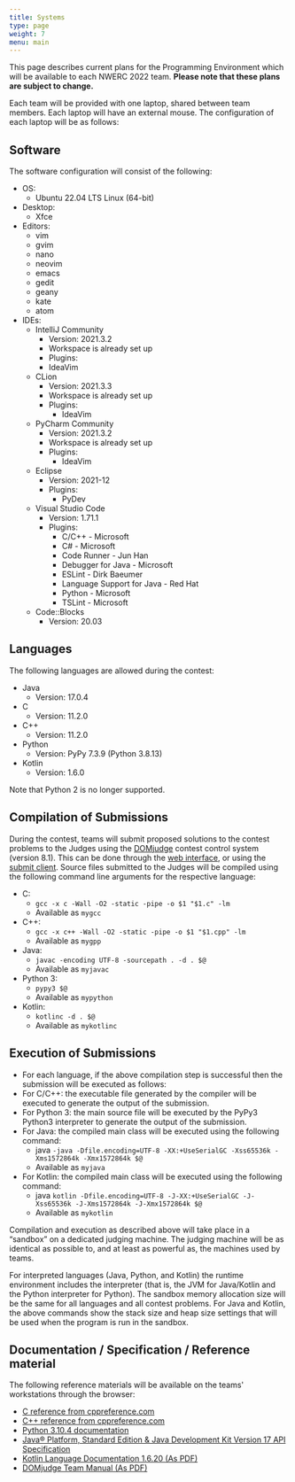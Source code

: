 ```yaml
---
title: Systems
type: page
weight: 7
menu: main
---
```


This page describes current plans for the Programming Environment which will be available to each NWERC 2022 team.
**Please note that these plans are subject to change.**

Each team will be provided with one laptop, shared between team members.
Each laptop will have an external mouse.
The configuration of each laptop will be as follows:

## Software

The software configuration will consist of the following:
- OS:
    - Ubuntu 22.04 LTS Linux (64-bit)
- Desktop:
    - Xfce
- Editors:
    - vim
    - gvim
    - nano
    - neovim
    - emacs
    - gedit
    - geany
    - kate
    - atom
- IDEs:
    - IntelliJ Community
        - Version: 2021.3.2
        - Workspace is already set up
        - Plugins:
        - IdeaVim
    - CLion
        - Version: 2021.3.3
        - Workspace is already set up
        - Plugins:
            - IdeaVim
    - PyCharm Community
        - Version: 2021.3.2
        - Workspace is already set up
        - Plugins:
            - IdeaVim
    - Eclipse
        - Version: 2021-12
        - Plugins:
            - PyDev
    - Visual Studio Code
        - Version: 1.71.1
        - Plugins:
            - C/C++ - Microsoft
            - C# - Microsoft
            - Code Runner - Jun Han
            - Debugger for Java - Microsoft
            - ESLint - Dirk Baeumer
            - Language Support for Java - Red Hat
            - Python - Microsoft
            - TSLint - Microsoft
    - Code::Blocks
        - Version: 20.03


## Languages

The following languages are allowed during the contest:

- Java
    - Version: 17.0.4
- C
    - Version: 11.2.0
- C++
    - Version: 11.2.0
- Python
    - Version: PyPy 7.3.9 (Python 3.8.13)
- Kotlin
    - Version: 1.6.0

Note that Python 2 is no longer supported.

## Compilation of Submissions

During the contest, teams will submit proposed solutions to the contest problems to the Judges using the [DOMjudge](https://www.domjudge.org) contest control system (version 8.1). This can be done through the [web interface](https://www.domjudge.org/docs/manual/8.1/team.html#web-interface), or using the [submit client](https://www.domjudge.org/docs/manual/8.1/team.html#command-line-submit).
Source files submitted to the Judges will be compiled using the following command line arguments for the respective language:

- C:
    - `gcc -x c -Wall -O2 -static -pipe -o $1 "$1.c" -lm`
    - Available as `mygcc`
- C++:
    - `gcc -x c++ -Wall -O2 -static -pipe -o $1 "$1.cpp" -lm`
    - Available as `mygpp`
- Java:
    - `javac -encoding UTF-8 -sourcepath . -d . $@`
    - Available as `myjavac`
- Python 3:
    - `pypy3 $@`
    - Available as `mypython`
- Kotlin:
    - `kotlinc -d . $@`
    - Available as `mykotlinc`


## Execution of Submissions

- For each language, if the above compilation step is successful then the submission will be executed as follows:
- For C/C++:  the executable file generated by the compiler will be executed to generate the output of the submission.
- For Python 3: the main source file will be executed by the PyPy3 Python3 interpreter to generate the output of the submission.
- For Java: the compiled main class will be executed using the following command:
    - java `-java -Dfile.encoding=UTF-8 -XX:+UseSerialGC -Xss65536k -Xms1572864k -Xmx1572864k $@`
    - Available as `myjava`
- For Kotlin: the compiled main class will be executed using the following command:
    - java `kotlin -Dfile.encoding=UTF-8 -J-XX:+UseSerialGC -J-Xss65536k -J-Xms1572864k -J-Xmx1572864k $@`
    - Available as `mykotlin`

Compilation and execution as described above will take place in a “sandbox” on a dedicated judging machine.
The judging machine will be as identical as possible to, and at least as powerful as, the machines used by teams.

[//]: # (The sandbox will allocate 2GB of memory; the entire program, including its runtime environment, must execute within this memory limit.)
For interpreted languages (Java, Python, and Kotlin) the runtime environment includes the interpreter (that is, the JVM for Java/Kotlin and the Python interpreter for Python).
The sandbox memory allocation size will be the same for all languages and all contest problems.  For Java and Kotlin, the above commands show the stack size and heap size settings that will be used when the program is run in the sandbox.

## Documentation / Specification / Reference material
The following reference materials will be available on the teams' workstations through the browser:

- [C reference from cppreference.com](https://en.cppreference.com/w/c)
- [C++ reference from cppreference.com](https://en.cppreference.com/w/cpp)
- [Python 3.10.4 documentation](https://docs.python.org/3.10/)
- [Java® Platform, Standard Edition & Java Development Kit Version 17 API Specification](https://docs.oracle.com/en/java/javase/17/docs/api/)
- [Kotlin Language Documentation 1.6.20 (As PDF)](https://kotlinlang.org/docs/kotlin-reference.pdf)
- [DOMjudge Team Manual (As PDF)](https://www.domjudge.org/docs/manual/8.1/team.html)
